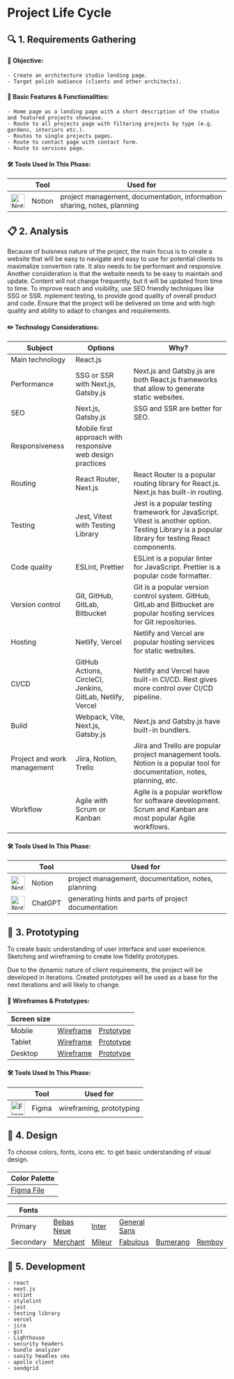 # Project Life Cycle  

## 🔍 1. Requirements Gathering

#### 💼 Objective: 
    - Create an architecture studio lending page.
    - Target polish audience (clients and other architects).  
  
#### 🔦 Basic Features & Functionalities:
    - Home page as a landing page with a short description of the studio and featured projects showcase.
    - Route to all projects page with filtering projects by type (e.g. gardens, interiors etc.).
    - Routes to single projects pages.
    - Route to contact page with contact form.
    - Route to services page.

#### 🛠️ Tools Used In This Phase:
  || Tool | Used for |
  | ------ | ------ | ------ |
  | <img src="https://img.icons8.com/material-outlined/256/notion--v1.png" alt="Notion logo" width=32 height=32>| Notion | project management, documentation, information sharing, notes, planning |

## 📋 2. Analysis
Because of buisness nature of the project, the main focus is to create a website that will be easy to navigate and easy to use for potential clients to maximalize convertion rate. It also needs to be performant and responsive. Another consideration is that the website needs to be easy to maintain and update. Content will not change frequently, but it will be updated from time to time. To improve reach and visibility, use SEO friendly techniques like SSG or SSR. mplement testing, to provide good quality of overall product and code. Ensure that the project will be delivered on time and with high quality and ability to adapt to changes and requirements.

#### ✏️ Technology Considerations:
  | Subject | Options | Why? |
  | ------ | ------ | ------ |
  | Main technology | React.js | |
  | Performance | SSG or SSR with Next.js, Gatsby.js | Next.js and Gatsby.js are both React.js frameworks that allow to generate static websites. |
  | SEO | Next.js, Gatsby.js | SSG and SSR are better for SEO. |
  | Responsiveness | Mobile first approach with responsive web design practices | 
  | Routing | React Router, Next.js | React Router is a popular routing library for React.js. Next.js has built-in routing. |
  | Testing | Jest, Vitest with Testing Library | Jest is a popular testing framework for JavaScript. Vitest is another option. Testing Library is a popular library for testing React components. |
  | Code quality | ESLint, Prettier | ESLint is a popular linter for JavaScript. Prettier is a popular code formatter. |
  | Version control | Git, GitHub, GitLab, Bitbucket | Git is a popular version control system. GitHub, GitLab and Bitbucket are popular hosting services for Git repositories. |
  | Hosting | Netlify, Vercel | Netlify and Vercel are popular hosting services for static websites. |
  | CI/CD | GitHub Actions, CircleCI, Jenkins, GitLab, Netlify, Vercel | Netlify and Vercel have built-in CI/CD. Rest gives more control over CI/CD pipeline. |
  | Build | Webpack, Vite, Next.js, Gatsby.js | Next.js and Gatsby.js have built-in bundlers. |
  | Project and work management | Jiira, Notion, Trello | Jiira and Trello are popular project management tools. Notion is a popular tool for documentation, notes, planning, etc. |
  | Workflow | Agile with Scrum or Kanban | Agile is a popular workflow for software development. Scrum and Kanban are most popular Agile workflows. |

#### 🛠️ Tools Used In This Phase:
  || Tool | Used for |
  | ------ | ------ | ------ |
  | <img src="https://img.icons8.com/material-outlined/256/notion--v1.png" alt="Notion logo" width=32 height=32> | Notion | project management, documentation, notes, planning |
  | <img src="https://img.icons8.com/material-outlined/256/chatgpt.png" alt="Notion logo" width=32 height=32> | ChatGPT | generating hints and parts of project documentation |

## 🔨 3. Prototyping
To create basic understanding of user interface and user experience. Sketching and wireframing to create low fidelity prototypes.

Due to the dynamic nature of client requirements, the project will be developed in iterations. Created prototypes will be used as a base for the next iterations and will likely to change.

#### 💭 Wireframes & Prototypes:
  | Screen size |  |  |
  | ------ | ------ | ------ |
  | Mobile | <a href="https://www.figma.com/file/T9dJa9ck29CvkLH5yA1CcU/kor-mur-Wireframes?node-id=35%3A477&t=3LtvFHsMaSQbzBul-1">Wireframe</a> | <a href="https://www.figma.com/proto/T9dJa9ck29CvkLH5yA1CcU/kor-mur-Wireframes?node-id=1-2&scaling=scale-down&page-id=0%3A1&starting-point-node-id=1%3A2">Prototype</a> |
  | Tablet | <a href="https://www.figma.com/file/T9dJa9ck29CvkLH5yA1CcU/kor-mur-Wireframes?node-id=123%3A910&t=3LtvFHsMaSQbzBul-1">Wireframe</a> | <a href="https://www.figma.com/proto/T9dJa9ck29CvkLH5yA1CcU/kor-mur-Wireframes?node-id=123-1028&scaling=scale-down&page-id=123%3A908&starting-point-node-id=123%3A1028">Prototype</a> |
  | Desktop | <a href="https://www.figma.com/file/T9dJa9ck29CvkLH5yA1CcU/kor-mur-Wireframes?node-id=123%3A1387&t=3LtvFHsMaSQbzBul-1">Wireframe</a> | <a href="https://www.figma.com/proto/T9dJa9ck29CvkLH5yA1CcU/kor-mur-Wireframes?node-id=123-1506&scaling=scale-down&page-id=123%3A909&starting-point-node-id=123%3A1506">Prototype</a> |

#### 🛠️ Tools Used In This Phase:
  || Tool | Used for |
  | ------ | ------ | ------ |
  | <img src="https://img.icons8.com/material-outlined/256/figma--v1.png" alt="Figma logo" width=32 height=32> | Figma | wireframing, prototyping |

## 🎨 4. Design
To choose colors, fonts, icons etc. to get basic understanding of visual design.

#### 
| Color Palette |
| ------ |
| <a href="https://www.figma.com/file/7MlMZr0CoRwcLto6aAkac9/kor-mur-design?node-id=19-3">Figma File</a>

| Fonts | | | | | |
| ------ | ------ | ------ | ------ | ------ | ------ |
| Primary | <a href="https://fonts.google.com/specimen/Bebas+Neue?query=beba">Bebas Neue</a> | <a href="https://fonts.google.com/specimen/Inter">Inter</a> | <a href="https://www.fontshare.com/fonts/general-sans">General Sans</a> |
| Secondary | <a href="https://rajputrajesh-448.gumroad.com/l/MerchantTypeface?layout=profile">Merchant</a> | <a href="https://visuely.net/serif/mileur-free/">Mileur</a> | <a href="https://www.behance.net/gallery/163825025/NT-Fabulous-FONT?tracking_source=project_owner_other_projects">Fabulous</a> | <a href="https://fontesk.com/bumerang-font/">Bumerang</a> | <a href="https://fontesk.com/remboy-font/">Remboy</a> |

## 🚧 5. Development

    - react
    - next.js
    - eslint
    - stylelint
    - jest
    - testing library
    - vercel
    - jira
    - git
    - Lighthouse
    - security headers
    - bundle analyzer
    - sanity headles cms
    - apollo client
    - sendgrid